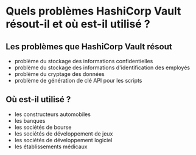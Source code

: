 # Quels problèmes HashiCorp Vault résout-il et où est-il utilisé ?

## Les problèmes que HashiCorp Vault résout

- problème du stockage des informations confidentielles
- problème du stockage des informations d'identification des employés
- problème du cryptage des données
- problème de génération de clé API pour les scripts

## Où est-il utilisé ?

- les constructeurs automobiles
- les banques
- les sociétés de bourse
- les sociétés de développement de jeux
- les sociétés de développement logiciel
- les établissements médicaux